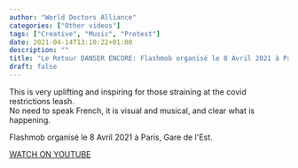 ```yaml
---
author: "World Doctors Alliance"
categories: ["Other videos"]
tags: ["Creative", "Music", "Protest"]
date: 2021-04-14T13:10:22+01:00
description: ""
title: "Le Retour DANSER ENCORE: Flashmob organisé le 8 Avril 2021 à Paris, Gare de l'Est."
draft: false
---
```


This is very uplifting and inspiring for those straining at the covid restrictions leash.  
No need to speak French, it is visual and musical, and clear what is happening.  

Flashmob organisé le 8 Avril 2021 à Paris, Gare de l'Est.

[WATCH ON YOUTUBE](https://youtu.be/GN5B27zT29Y)